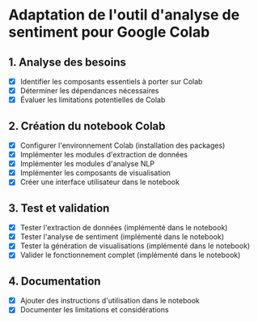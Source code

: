 # Adaptation de l'outil d'analyse de sentiment pour Google Colab

## 1. Analyse des besoins
- [x] Identifier les composants essentiels à porter sur Colab
- [x] Déterminer les dépendances nécessaires
- [x] Évaluer les limitations potentielles de Colab

## 2. Création du notebook Colab
- [x] Configurer l'environnement Colab (installation des packages)
- [x] Implémenter les modules d'extraction de données
- [x] Implémenter les modules d'analyse NLP
- [x] Implémenter les composants de visualisation
- [x] Créer une interface utilisateur dans le notebook

## 3. Test et validation
- [x] Tester l'extraction de données (implémenté dans le notebook)
- [x] Tester l'analyse de sentiment (implémenté dans le notebook)
- [x] Tester la génération de visualisations (implémenté dans le notebook)
- [x] Valider le fonctionnement complet (implémenté dans le notebook)

## 4. Documentation
- [x] Ajouter des instructions d'utilisation dans le notebook
- [x] Documenter les limitations et considérations